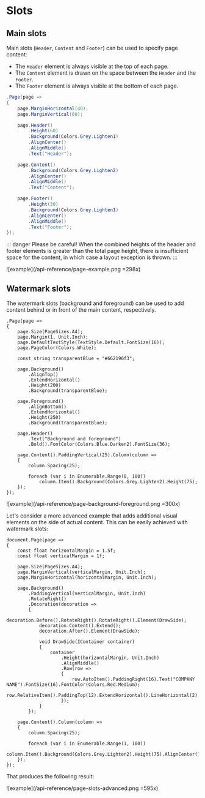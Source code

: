 # Slots

## Main slots

Main slots (`Header`, `Content` and `Footer`) can be used to specify page content:
- The `Header` element is always visible at the top of each page.
- The `Content` element is drawn on the space between the `Header` and the `Footer`.
- The `Footer` element is always visible at the bottom of each page.

```c#
.Page(page =>
{
    page.MarginHorizontal(40);
    page.MarginVertical(60);

    page.Header()
        .Height(60)
        .Background(Colors.Grey.Lighten1)
        .AlignCenter()
        .AlignMiddle()
        .Text("Header");

    page.Content()
        .Background(Colors.Grey.Lighten2)
        .AlignCenter()
        .AlignMiddle()
        .Text("Content");

    page.Footer()
        .Height(30)
        .Background(Colors.Grey.Lighten1)
        .AlignCenter()
        .AlignMiddle()
        .Text("Footer");
});
```

::: danger
Please be careful! When the combined heights of the header and footer elements is greater than the total page height, there is insufficient space for the content, in which case a layout exception is thrown.
:::

![example](/api-reference/page-example.png =298x)

## Watermark slots

The watermark slots (background and foreground) can be used to add content behind or in front of the main content, respectively.

```c#{10-14,16-20}
.Page(page =>
{
    page.Size(PageSizes.A4);
    page.Margin(1, Unit.Inch);
    page.DefaultTextStyle(TextStyle.Default.FontSize(16));
    page.PageColor(Colors.White);

    const string transparentBlue = "#662196f3";

    page.Background()
        .AlignTop()
        .ExtendHorizontal()
        .Height(200)
        .Background(transparentBlue);
    
    page.Foreground()
        .AlignBottom()
        .ExtendHorizontal()
        .Height(250)
        .Background(transparentBlue);
    
    page.Header()
        .Text("Background and foreground")
        .Bold().FontColor(Colors.Blue.Darken2).FontSize(36);
    
    page.Content().PaddingVertical(25).Column(column =>
    {
        column.Spacing(25);

        foreach (var i in Enumerable.Range(0, 100))
            column.Item().Background(Colors.Grey.Lighten2).Height(75);
    });
});
```

![example](/api-reference/page-background-foreground.png =300x)

Let's consider a more advanced example that adds additional visual elements on the side of actual content. This can be easily achieved with watermark slots:

```c#{10-30}
document.Page(page =>
{
    const float horizontalMargin = 1.5f;
    const float verticalMargin = 1f;
    
    page.Size(PageSizes.A4);
    page.MarginVertical(verticalMargin, Unit.Inch);
    page.MarginHorizontal(horizontalMargin, Unit.Inch);

    page.Background()
        .PaddingVertical(verticalMargin, Unit.Inch)
        .RotateRight()
        .Decoration(decoration =>
        {
            decoration.Before().RotateRight().RotateRight().Element(DrawSide);
            decoration.Content().Extend();
            decoration.After().Element(DrawSide);

            void DrawSide(IContainer container)
            {
                container
                    .Height(horizontalMargin, Unit.Inch)
                    .AlignMiddle()
                    .Row(row =>
                    {   
                        row.AutoItem().PaddingRight(16).Text("COMPANY NAME").FontSize(16).FontColor(Colors.Red.Medium);
                        row.RelativeItem().PaddingTop(12).ExtendHorizontal().LineHorizontal(2).LineColor(Colors.Red.Medium);
                    });
            }
        });
    
    page.Content().Column(column =>
    {
        column.Spacing(25);

        foreach (var i in Enumerable.Range(1, 100))
            column.Item().Background(Colors.Grey.Lighten2).Height(75).AlignCenter().AlignMiddle().Text(i.ToString()).FontSize(16);
    });
});
```

That produces the following result:

![example](/api-reference/page-slots-advanced.png =595x)
